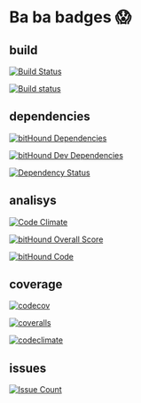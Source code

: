 # Ba ba badges 😱

## build

[![Build Status](https://travis-ci.org/fczuardi/calamars.svg?branch=master)](https://travis-ci.org/fczuardi/calamars)

[![Build status](https://ci.appveyor.com/api/projects/status/w4ctv2w2fcbgv1fn?svg=true)](https://ci.appveyor.com/project/fczuardi/calamars)

## dependencies

[![bitHound Dependencies](https://www.bithound.io/github/fczuardi/calamars/badges/dependencies.svg)](https://www.bithound.io/github/fczuardi/calamars/master/dependencies/npm)

[![bitHound Dev Dependencies](https://www.bithound.io/github/fczuardi/calamars/badges/devDependencies.svg)](https://www.bithound.io/github/fczuardi/calamars/master/dependencies/npm)

[![Dependency Status](https://gemnasium.com/badges/github.com/fczuardi/calamars.svg)](https://gemnasium.com/github.com/fczuardi/calamars)

## analisys

[![Code Climate](https://codeclimate.com/github/fczuardi/calamars/badges/gpa.svg)](https://codeclimate.com/github/fczuardi/calamars)

[![bitHound Overall Score](https://www.bithound.io/github/fczuardi/calamars/badges/score.svg)](https://www.bithound.io/github/fczuardi/calamars)

[![bitHound Code](https://www.bithound.io/github/fczuardi/calamars/badges/code.svg)](https://www.bithound.io/github/fczuardi/calamars)

## coverage

[![codecov](https://codecov.io/github/fczuardi/calamars/coverage.svg?branch=master)](https://codecov.io/github/fczuardi/calamars?branch=master)

[![coveralls](https://coveralls.io/repos/github/fczuardi/calamars/badge.svg?branch=master)](https://coveralls.io/github/fczuardi/calamars?branch=master)

[![codeclimate](https://codeclimate.com/github/fczuardi/calamars/badges/coverage.svg)](https://codeclimate.com/github/fczuardi/calamars/coverage)

## issues

[![Issue Count](https://codeclimate.com/github/fczuardi/calamars/badges/issue_count.svg)](https://codeclimate.com/github/fczuardi/calamars)
